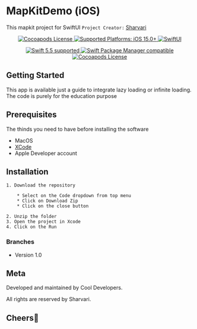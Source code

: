 # MapKitDemo  (iOS)
This mapkit project for SwiftUI
`Project Creator:` [Sharvari](http://sharvari.dev/)

<p align="center">
  <a href="https://www.swift.org/LICENSE.txt">
    <img alt="Cocoapods License" src="https://img.shields.io/cocoapods/l/Firebase">
  </a>
  <a href="Platforms">
    <img src="https://img.shields.io/badge/%20build-iOS%2014%2B-brightgreen?label=platforms" alt="Supported Platforms: iOS 15.0+" />
  </a>
  <a href="framework">
    <img src="https://img.shields.io/badge/%20build-SwiftUI-purple?label=framework" alt="SwiftUI" />
  </a>
</p>

<p align="center">
  <a href="https://github.com/apple/swift">
    <img src="https://img.shields.io/badge/Swift-5.5-orange.svg" alt="Swift 5.5 supported">
  </a>
  <a href="https://swift.org/package-manager/">
    <img src="https://img.shields.io/badge/Swift_Package_Manager-compatible-orange?style=flat-square" alt="Swift Package Manager compatible">
  </a>
  <a href="https://img.shields.io/cocoapods/l/:spec">
    <img alt="Cocoapods License" src="https://img.shields.io/badge/%20build-pods-red?label=plugins">
  </a>
</p>


## Getting Started

This app is available just a guide to integrate lazy loading or infinite loading.
The code is purely for the education purpose


## Prerequisites

The thinds you need to have before installing the software

* MacOS
* [XCode](https://apps.apple.com/ca/app/xcode/id497799835?mt=12)
* Apple Developer account

## Installation 

```
1. Download the repository

    * Select on the Code dropdown from top menu
    * Click on Download Zip
    * Click on the close button

2. Unzip the folder
3. Open the project in Xcode
4. Click on the Run
```

### Branches
* Version 1.0

## Meta

Developed and maintained by Cool Developers.

All rights are reserved by Sharvari.

## Cheers🥂



